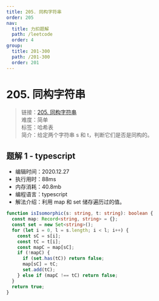 ```yaml
---
title: 205. 同构字符串
order: 205
nav:
  title: 力扣题解
  path: /leetcode
  order: 4
group:
  title: 201-300
  path: /201-300
  order: 201
---
```


# 205. 同构字符串

> 链接：[205. 同构字符串](https://leetcode-cn.com/problems/isomorphic-strings/)  
> 难度：简单  
> 标签：哈希表  
> 简介：给定两个字符串 s 和 t，判断它们是否是同构的。

## 题解 1 - typescript

- 编辑时间：2020.12.27
- 执行用时：88ms
- 内存消耗：40.8mb
- 编程语言：typescript
- 解法介绍：利用 map 和 set 储存遍历过的值。

```typescript
function isIsomorphic(s: string, t: string): boolean {
  const map: Record<string, string> = {};
  const set = new Set<string>();
  for (let i = 0, l = s.length; i < l; i++) {
    const sC = s[i];
    const tC = t[i];
    const mapC = map[sC];
    if (!mapC) {
      if (set.has(tC)) return false;
      map[sC] = tC;
      set.add(tC);
    } else if (mapC !== tC) return false;
  }
  return true;
}
```

